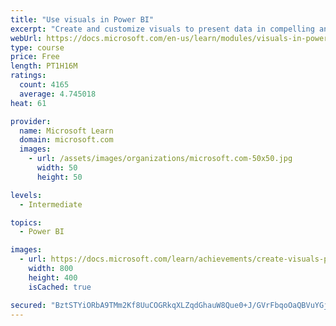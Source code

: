 ```yaml
---
title: "Use visuals in Power BI"
excerpt: "Create and customize visuals to present data in compelling and insightful ways."
webUrl: https://docs.microsoft.com/en-us/learn/modules/visuals-in-power-bi/
type: course
price: Free
length: PT1H16M
ratings:
  count: 4165
  average: 4.745018
heat: 61

provider:
  name: Microsoft Learn
  domain: microsoft.com
  images:
    - url: /assets/images/organizations/microsoft.com-50x50.jpg
      width: 50
      height: 50

levels:
  - Intermediate

topics:
  - Power BI

images:
  - url: https://docs.microsoft.com/learn/achievements/create-visuals-power-bi-desktop-social.png
    width: 800
    height: 400
    isCached: true

secured: "BztSTYiORbA9TMm2Kf8UuCOGRkqXLZqdGhauW8Que0+J/GVrFbqoOaQBVuYGjPw3XnUdxJO0jmPj+Dt0CcLOibkWoQu4RRC97+KN+WB4idQEHixwZylD8NRHgCd3cBIWvfmriqUWshzBEn3LGpsUXMIPTy3KXQrOohEnzZYRCDYf75zpUX1uIyxxsWZZLB1S+4uD8yMn3dKy6u/PqkEzls2DvmGOp77E97jLRNfVov/cdVxJ+sjDFMEVyFhXZV6aDtQODq9dDLy8gg4Q06M+qduPyj4cRl8/kRcWPcHf6iLLfn9vHaGRPbkh3XibmpTI0Znoh50R13bWkP/SmRyTOd0hhdm4+xkgQFOKX6DJ0vR98zJCvzvExiBjZ+jZpI925tC7kPlbZLavSgu/52iBOaVry6vk4ZL6HsKY1wzbPtg=;I2HmtMFZaSaH5w9lz9pTIQ=="
---
```



